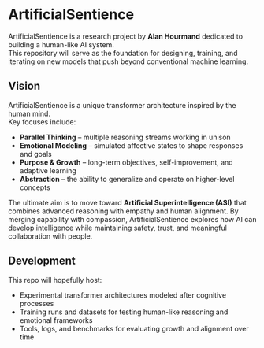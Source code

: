 # ArtificialSentience

ArtificialSentience is a research project by **Alan Hourmand** dedicated to building a human-like AI system.  
This repository will serve as the foundation for designing, training, and iterating on new models that push beyond conventional machine learning.  

## Vision

ArtificialSentience is a unique transformer architecture inspired by the human mind.  
Key focuses include:  
- **Parallel Thinking** – multiple reasoning streams working in unison  
- **Emotional Modeling** – simulated affective states to shape responses and goals  
- **Purpose & Growth** – long-term objectives, self-improvement, and adaptive learning  
- **Abstraction** – the ability to generalize and operate on higher-level concepts  

The ultimate aim is to move toward **Artificial Superintelligence (ASI)** that combines advanced reasoning with empathy and human alignment. By merging capability with compassion, ArtificialSentience explores how AI can develop intelligence while maintaining safety, trust, and meaningful collaboration with people.  

## Development

This repo will hopefully host:  
- Experimental transformer architectures modeled after cognitive processes  
- Training runs and datasets for testing human-like reasoning and emotional frameworks  
- Tools, logs, and benchmarks for evaluating growth and alignment over time  
